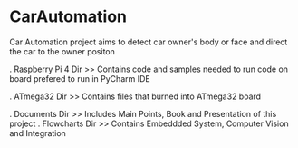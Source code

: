 # CarAutomation
Car Automation project aims to detect car owner's body or face and direct the car to the owner positon

. Raspberry Pi 4 Dir >> Contains code and samples needed to run code on board prefered to run in PyCharm IDE

. ATmega32 Dir >> Contains files that burned into ATmega32 board

. Documents Dir >> Includes Main Points, Book and Presentation of this project
            . Flowcharts Dir >> Contains Embeddded System, Computer Vision and Integration
